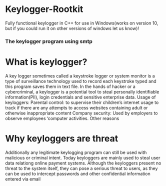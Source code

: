 # Keylogger-Rootkit
Fully functional keylogger in C++ for use in Windows(works on version 10, but if you could run it on other versions of windows let us know)!

### The keylogger program using smtp 
 # What is keylogger? 
A key logger sometimes called a keystroke logger or system monitor is a type of surveillance technology used to record each keystroke typed and this program saves them in text file. In the hands of hacker or a cybercriminal, a keylogger is a potential tool to steal personally identifiable information(PII), login credentials and sensitive enterprise data. 
Usage of keyloggers:
Parental control: to supervise their children’s internet usage  to track  if there are any attempts to access websites containing adult or otherwise inappropriate content
Company security: Used by employers to observe employees ‘computer activities.
Other reasons 
# Why keyloggers are threat
Additionally any legitimate keylogging program can still be used with malicious or criminal intent. Today keyloggers are mainly used to steal user data relationg online payment systems.
Although the keyloggers present no threat to the system itself, they can pose a serious threat to users, as they can be used to intercept passwords and other confidential information entered via email
